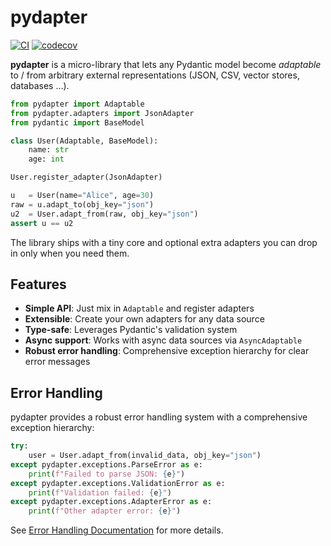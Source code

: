 # pydapter

[![CI](https://github.com/ohdearquant/pydapter/actions/workflows/ci.yml/badge.svg)](https://github.com/ohdearquant/pydapter/actions/workflows/ci.yml)
[![codecov](https://codecov.io/gh/ohdearquant/pydapter/branch/main/graph/badge.svg)](https://codecov.io/gh/ohdearquant/pydapter)

**pydapter** is a micro-library that lets any Pydantic model become _adaptable_
to / from arbitrary external representations (JSON, CSV, vector stores,
databases …).

```python
from pydapter import Adaptable
from pydapter.adapters import JsonAdapter
from pydantic import BaseModel

class User(Adaptable, BaseModel):
    name: str
    age: int

User.register_adapter(JsonAdapter)

u   = User(name="Alice", age=30)
raw = u.adapt_to(obj_key="json")
u2  = User.adapt_from(raw, obj_key="json")
assert u == u2
```

The library ships with a tiny core and optional extra adapters you can drop in
only when you need them.

## Features

- **Simple API**: Just mix in `Adaptable` and register adapters
- **Extensible**: Create your own adapters for any data source
- **Type-safe**: Leverages Pydantic's validation system
- **Async support**: Works with async data sources via `AsyncAdaptable`
- **Robust error handling**: Comprehensive exception hierarchy for clear error messages

## Error Handling

pydapter provides a robust error handling system with a comprehensive exception hierarchy:

```python
try:
    user = User.adapt_from(invalid_data, obj_key="json")
except pydapter.exceptions.ParseError as e:
    print(f"Failed to parse JSON: {e}")
except pydapter.exceptions.ValidationError as e:
    print(f"Validation failed: {e}")
except pydapter.exceptions.AdapterError as e:
    print(f"Other adapter error: {e}")
```

See [Error Handling Documentation](docs/error_handling.md) for more details.
